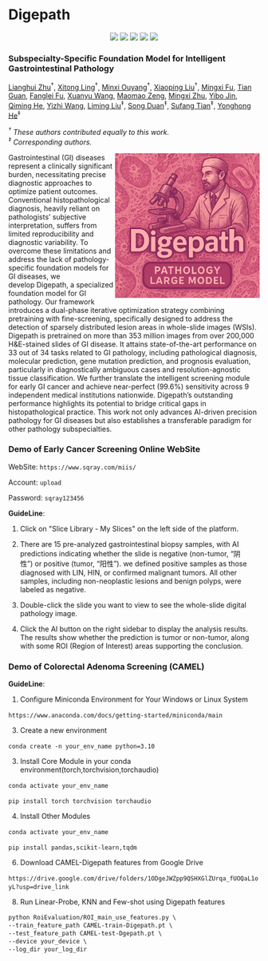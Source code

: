 # Digepath
<p align="center">
  <a href='https://arxiv.org/abs/2505.21928'>
  <img src='https://img.shields.io/badge/Arxiv-2404.19759-A42C25?style=flat&logo=arXiv&logoColor=A42C25'></a> 
  <a href='https://scholar.google.com/citations?user=nDJI-9oAAAAJ&hl=en'>
  <img src='https://img.shields.io/badge/Paper-PDF-purple?style=flat&logo=arXiv&logoColor=yellow'></a> 
  <a href='https://scholar.google.com/citations?user=nDJI-9oAAAAJ&hl=en'>
  <img src='https://img.shields.io/badge/%F0%9F%A4%97%20Hugging%20Face-Spaces-yellow'></a>
  <a href='https://scholar.google.com/citations?user=nDJI-9oAAAAJ&hl=en'>
  <img src='https://img.shields.io/badge/Project-Page-%23df5b46?style=flat&logo=Google%20chrome&logoColor=%23df5b46'></a> 
  <a href='https://github.com/lingxitong/Digepath'>
  <img src='https://img.shields.io/badge/GitHub-Code-black?style=flat&logo=github&logoColor=white'></a> 
</p>

### Subspecialty-Specific Foundation Model for Intelligent Gastrointestinal Pathology


[Lianghui Zhu](https://github.com/lingxitong/Digepath)<sup>†</sup>, [Xitong Ling](https://github.com/lingxitong/Digepath)<sup>†</sup>, [Minxi Ouyang](https://github.com/lingxitong/Digepath)<sup>†</sup>, [Xiaoping Liu](https://github.com/lingxitong/Digepath)<sup>†</sup>, [Mingxi Fu](https://github.com/lingxitong/Digepath), [Tian Guan](https://github.com/lingxitong/Digepath), [Fanglei Fu](https://github.com/lingxitong/Digepath), [Xuanyu Wang](https://github.com/lingxitong/Digepath), [Maomao Zeng](https://github.com/lingxitong/Digepath), [Mingxi Zhu](https://github.com/lingxitong/Digepath), [Yibo Jin](https://github.com/lingxitong/Digepath), [Qiming He](https://github.com/lingxitong/Digepath), [Yizhi Wang](https://github.com/lingxitong/Digepath), [Liming Liu](https://github.com/lingxitong/Digepath)<sup>‡</sup>, [Song Duan](https://github.com/lingxitong/Digepath)<sup>‡</sup>, [Sufang Tian](https://github.com/lingxitong/Digepath)<sup>‡</sup>, [Yonghong He](https://github.com/lingxitong/Digepath)<sup>‡</sup>

*<sup>†</sup> These authors contributed equally to this work.*<br>
*<sup>‡</sup> Corresponding authors.*




<img src="https://github.com/lingxitong/Digepath/blob/main/digelogo.png"  width="290px" align="right" />
Gastrointestinal (GI) diseases represent a clinically significant burden, necessitating precise diagnostic approaches to optimize patient outcomes. Conventional histopathological diagnosis, heavily reliant on pathologists’ subjective interpretation, suffers from limited reproducibility and diagnostic variability. To overcome these limitations and address the lack of pathology-specific foundation models for GI diseases, we develop Digepath, a specialized foundation model for GI pathology. Our framework introduces a dual-phase iterative optimization strategy combining pretraining with fine-screening, specifically designed to address the detection of sparsely distributed lesion areas in whole-slide images (WSIs). Digepath is pretrained on more than 353 million images from over 200,000 H&E-stained slides of GI disease. It attains state-of-the-art performance on 33 out of 34 tasks related to GI pathology, including pathological diagnosis, molecular prediction, gene mutation prediction, and prognosis evaluation, particularly in diagnostically ambiguous cases and resolution-agnostic tissue classification. We further translate the intelligent screening module for early GI cancer and achieve near-perfect (99.6%) sensitivity across 9 independent medical institutions nationwide. Digepath’s outstanding performance highlights its potential to bridge critical gaps in histopathological practice. This work not only advances AI-driven precision pathology for GI diseases but also establishes a transferable paradigm for other pathology subspecialties. 


### Demo of Early Cancer Screening Online WebSite
WebSite: `https://www.sqray.com/miis/`

Account: `upload`

Password: `sqray123456`

**GuideLine**:
1. Click on "Slice Library - My Slices" on the left side of the platform.
  
3. There are 15 pre-analyzed gastrointestinal biopsy samples, with AI predictions indicating whether the slide is negative (non-tumor, “阴性”) or positive (tumor, “阳性”). we defined positive samples as those diagnosed with LIN, HIN, or confirmed malignant tumors. All other samples, including non-neoplastic lesions and benign polyps, were labeled as negative.
   
5. Double-click the slide you want to view to see the whole-slide digital pathology image.
   
7. Click the AI button on the right sidebar to display the analysis results. The results show whether the prediction is tumor or non-tumor, along with some ROI (Region of Interest) areas supporting the conclusion.

### Demo of Colorectal Adenoma Screening (CAMEL)
**GuideLine**:
1. Configure Miniconda Environment for Your Windows or Linux System

`https://www.anaconda.com/docs/getting-started/miniconda/main`
   
3. Create a new environment

`conda create -n your_env_name python=3.10`

3. Install Core Module in your conda environment(torch,torchvision,torchaudio)

`conda activate your_env_name`

`pip install torch torchvision torchaudio`

4. Install Other Modules

`conda activate your_env_name`

`pip install pandas,scikit-learn,tqdm`

6. Download CAMEL-Digepath features from Google Drive

`https://drive.google.com/drive/folders/1ODgeJWZpp9QSHXGlZUrqa_fUOQaL1oyL?usp=drive_link`

8. Run Linear-Probe, KNN and Few-shot using Digepath features

```
python RoiEvaluation/ROI_main_use_features.py \
--train_feature_path CAMEL-train-Digepath.pt \ 
--test_feature_path CAMEL-test-Dgepath.pt \
--device your_device \
--log_dir your_log_dir
```

